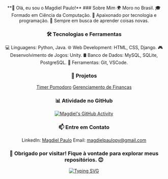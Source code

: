 

<div align="center">
**👋 Olá, eu sou o Magdiel Paulo!**
### Sobre Mim
🌍 Moro no Brasil.
🎓 Formado em Ciência da Computação.
🚀 Apaixonado por tecnologia e programação.
🌱 Sempre em busca de aprender coisas novas.

### 🛠 Tecnologias e Ferramentas
💻 Linguagens: Python, Java.
🌐 Web Development: HTML, CSS, Django.
🎮 Desenvolvimento de Jogos: Unity.
🛢️ Banco de Dados: MySQL, SQLite, PostgreSQL.
🔧 Ferramentas: Git, VSCode.

### 💼 Projetos
[Timer Pomodoro](https://github.com/MagdielPaulo/Chrono-Timer)
[Gerenciamento de Finanças](https://github.com/MagdielPaulo/finance_projeto)

</div>

<div align="center">

### 📊 Atividade no GitHub
[![Magdiel's GitHub Activity](https://github-readme-stats.vercel.app/api?username=MagdielPaulo&show_icons=true&theme=radical)](https://github.com/MagdielPaulo)

</div>

<div align="center">

### 📫 Entre em Contato
LinkedIn: [Magdiel Paulo](https://www.linkedin.com/in/magdiel-paulo-688003207/)
Email: magdielpaulopy@gmail.com

</div>

<div align="center">

### 🚀 Obrigado por visitar! Fique à vontade para explorar meus repositórios. 😊

[![Typing SVG](https://readme-typing-svg.herokuapp.com/?color=9400d3&size=35&center=true&vCenter=true&width=1000&lines=Happy+coding!+%F0%9F%9A%80)](https://git.io/typing-svg)

</div>

